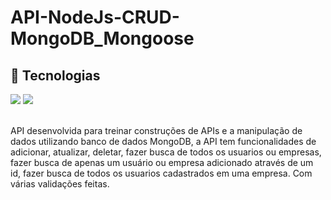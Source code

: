 # API-NodeJs-CRUD-MongoDB_Mongoose

## 🚀 Tecnologias
<div>  
  <img src="https://img.shields.io/badge/JavaScript-F7DF1E?style=for-the-badge&logo=javascript&logoColor=black">
  <img src="https://img.shields.io/badge/Node.js-43853D?style=for-the-badge&logo=node.js&logoColor=white">
</div>
<!-- ## Tecnologias utilizadas durante o curso
* JavaScript
 -->

<br>

API desenvolvida para treinar construções de APIs e a manipulação de dados utilizando banco de dados MongoDB, a API tem funcionalidades de adicionar, atualizar, deletar, fazer busca de todos os usuarios ou empresas, fazer busca de apenas um usuário ou empresa adicionado através de um id, fazer busca de todos os usuarios cadastrados em uma empresa. Com várias validações feitas. 
